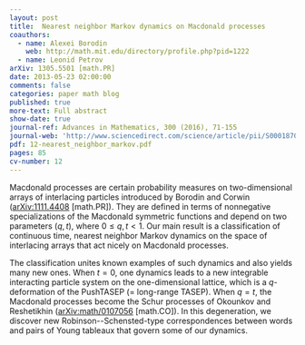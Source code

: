 ```yaml
---
layout: post
title:  Nearest neighbor Markov dynamics on Macdonald processes
coauthors:
  - name: Alexei Borodin
    web: http://math.mit.edu/directory/profile.php?pid=1222
  - name: Leonid Petrov
arXiv: 1305.5501 [math.PR]
date: 2013-05-23 02:00:00
comments: false
categories: paper math blog
published: true
more-text: Full abstract
show-date: true
journal-ref: Advances in Mathematics, 300 (2016), 71-155
journal-web: 'http://www.sciencedirect.com/science/article/pii/S0001870816001201'
pdf: 12-nearest_neighbor_markov.pdf
pages: 85
cv-number: 12
---
```


Macdonald processes are certain probability measures on two-dimensional
arrays of interlacing particles introduced by Borodin and Corwin
(<a href="https://arxiv.org/abs/1111.4408">arXiv:1111.4408</a> [math.PR]). They are defined in terms of nonnegative
specializations of the Macdonald symmetric functions and depend on two
parameters $(q,t)$, where $0\le q, t < 1$. Our main result is a classification of
continuous time, nearest neighbor Markov dynamics on the space of interlacing
arrays that act nicely on Macdonald processes.<!--more-->

The classification unites known examples of such dynamics and also yields
many new ones. When $t = 0$, one dynamics leads to a new integrable interacting
particle system on the one-dimensional lattice, which is a $q$-deformation of the
PushTASEP (= long-range TASEP). When $q = t$, the Macdonald processes become the
Schur processes of Okounkov and Reshetikhin (<a href="https://arxiv.org/abs/math/0107056">arXiv:math/0107056</a> [math.CO]). In
this degeneration, we discover new Robinson--Schensted-type correspondences
between words and pairs of Young tableaux that govern some of our dynamics.
